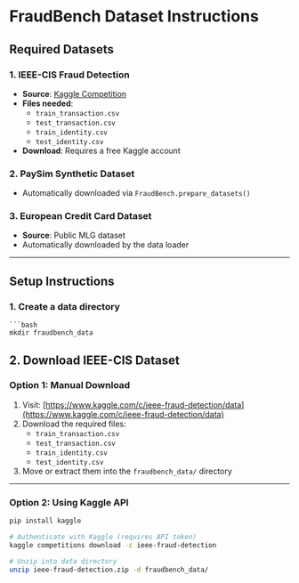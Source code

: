 # FraudBench Dataset Instructions

## Required Datasets

### 1. IEEE-CIS Fraud Detection 
- **Source**: [Kaggle Competition](https://www.kaggle.com/c/ieee-fraud-detection/data)
- **Files needed**:
  - `train_transaction.csv`
  - `test_transaction.csv`
  - `train_identity.csv`
  - `test_identity.csv`
- **Download**: Requires a free Kaggle account

### 2. PaySim Synthetic Dataset
- Automatically downloaded via `FraudBench.prepare_datasets()`

### 3. European Credit Card Dataset
- **Source**: Public MLG dataset
- Automatically downloaded by the data loader

---

## Setup Instructions

### 1. Create a data directory   
    ```bash
    mkdir fraudbench_data



## 2. Download IEEE-CIS Dataset

### Option 1: Manual Download

1. Visit: [https://www.kaggle.com/c/ieee-fraud-detection/data](https://www.kaggle.com/c/ieee-fraud-detection/data)
2. Download the required files:
   - `train_transaction.csv`
   - `test_transaction.csv`
   - `train_identity.csv`
   - `test_identity.csv`
3. Move or extract them into the `fraudbench_data/` directory

---

### Option 2: Using Kaggle API

```bash
pip install kaggle

# Authenticate with Kaggle (requires API token)
kaggle competitions download -c ieee-fraud-detection

# Unzip into data directory
unzip ieee-fraud-detection.zip -d fraudbench_data/
